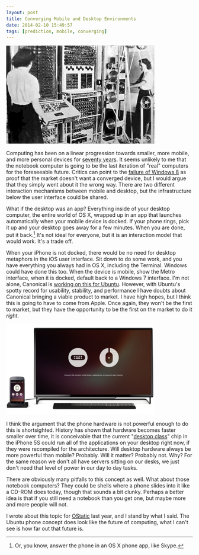 ```yaml
---
layout: post
title: Converging Mobile and Desktop Environments
date: 2014-02-10 15:49:57
tags: [prediction, mobile, converging]
---
```


<a href="/media/Colossus.jpg"><img src="/media/Colossus_thumb.jpg" /></a>

Computing has been on a linear progression towards smaller, more mobile, and more personal devices for [seventy years][1]. It seems unlikely to me that the notebook computer is going to be the last iteration of "real" computers for the foreseeable future. Critics can point to the [failure of Windows 8][2] as proof that the market doesn't want a converged device, but I would argue that they simply went about it the wrong way. There are two different interaction mechanisms between mobile and desktop, but the infrastructure below the user interface could be shared.

What if the desktop was an app? Everything inside of your desktop computer, the entire world of OS X, wrapped up in an app that launches automatically when your mobile device is docked. If your phone rings, pick it up and your desktop goes away for a few minutes. When you are done, put it back.[^1] It's not ideal for everyone, but it is an interaction model that would work. It's a trade off. 

When your iPhone is not docked, there would be no need for desktop metaphors in the iOS user interface. Sit down to do some work, and you have everything you always had in OS X, including the Terminal. Windows could have done this too. When the device is mobile, show the Metro interface, when it is docked, default back to a Windows 7 interface. I'm not alone, Canonical is [working on this for Ubuntu][3]. However, with Ubuntu's spotty record for usability, stability, and performance I have doubts about Canonical bringing a viable product to market. I have high hopes, but I think this is going to have to come from Apple. Once again, they won't be the first to market, but they have the opportunity to be the first on the market to do it *right*. 

<a href="/media/ubuntu-converged.jpg"><img src="/media/ubuntu-converged_thumb.jpg" /></a> 

I think the argument that the phone hardware is not powerful enough to do this is shortsighted. History has shown that hardware becomes faster smaller over time, it is conceivable that the current "[desktop class][4]" chip in the iPhone 5S could run all of the applications on your desktop right now, if they were recompiled for the architecture. Will desktop hardware always be more powerful than mobile? Probably. Will it matter? Probably not. Why? For the same reason we don't all have servers sitting on our desks, we just don't need that level of power in our day to day tasks. 

There are obviously many pitfalls to this concept as well. What about those notebook computers? They could be shells where a phone slides into it like a CD-ROM does today, though that sounds a bit clunky. Perhaps a better idea is that if you still need a notebook than you get one, but maybe more and more people will not. 

I wrote about this topic for [OStatic][5] last year, and I stand by what I said. The Ubuntu phone concept does look like the future of computing, what I can't see is how far out that future is. 

[^1]: Or, you know, answer the phone in an OS X phone app, like Skype.


[1]: https://en.wikipedia.org/wiki/History_of_computers
[2]: http://winsupersite.com/windows-8/what-heck-happening-windows
[3]: http://www.ubuntu.com/phone/operators-and-oems
[4]: http://www.macworld.com/article/2048483/apple-unveils-powerful-iphone-5s-and-entry-level-5c.html
[5]: http://ostatic.com/blog/ubuntu-phone-looks-like-the-future-of-computing